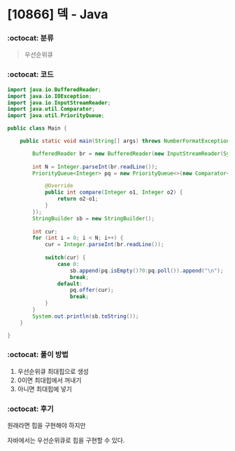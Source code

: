 # [10866] 덱 - Java

###  :octocat: 분류

> 우선순위큐

### :octocat: 코드
``` java
import java.io.BufferedReader;
import java.io.IOException;
import java.io.InputStreamReader;
import java.util.Comparator;
import java.util.PriorityQueue;

public class Main {

	public static void main(String[] args) throws NumberFormatException, IOException {

		BufferedReader br = new BufferedReader(new InputStreamReader(System.in));
		
		int N = Integer.parseInt(br.readLine());
		PriorityQueue<Integer> pq = new PriorityQueue<>(new Comparator<Integer>() {

			@Override
			public int compare(Integer o1, Integer o2) {
				return o2-o1;
			}
		});
		StringBuilder sb = new StringBuilder();
		
		int cur;
		for (int i = 0; i < N; i++) {
			cur = Integer.parseInt(br.readLine());
			
			switch(cur) {
				case 0:
					sb.append(pq.isEmpty()?0:pq.poll()).append("\n");
					break;
				default:
					pq.offer(cur);
					break;
			}
		}
		System.out.println(sb.toString());
	}

}


```

### :octocat: 풀이 방법

1. 우선순위큐 최대힙으로 생성
2. 0이면 최대힙에서 꺼내기
3. 아니면 최대힙에 넣기


### :octocat: 후기

원래라면 힙을 구현해야 하지만

자바에서는 우선순위큐로 힙을 구현할 수 있다.

